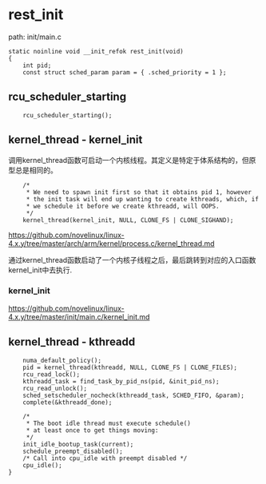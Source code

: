 rest_init
========================================

path: init/main.c
```
static noinline void __init_refok rest_init(void)
{
    int pid;
    const struct sched_param param = { .sched_priority = 1 };
```

rcu_scheduler_starting
----------------------------------------

```
    rcu_scheduler_starting();
```

kernel_thread - kernel_init
----------------------------------------

调用kernel_thread函数可启动一个内核线程。其定义是特定于体系结构的，但原型总是相同的。

```
    /*
     * We need to spawn init first so that it obtains pid 1, however
     * the init task will end up wanting to create kthreads, which, if
     * we schedule it before we create kthreadd, will OOPS.
     */
    kernel_thread(kernel_init, NULL, CLONE_FS | CLONE_SIGHAND);
```

https://github.com/novelinux/linux-4.x.y/tree/master/arch/arm/kernel/process.c/kernel_thread.md

通过kernel_thread函数启动了一个内核子线程之后，最后跳转到对应的入口函数kernel_init中去执行.

### kernel_init

https://github.com/novelinux/linux-4.x.y/tree/master/init/main.c/kernel_init.md

kernel_thread - kthreadd
----------------------------------------

```
    numa_default_policy();
    pid = kernel_thread(kthreadd, NULL, CLONE_FS | CLONE_FILES);
    rcu_read_lock();
    kthreadd_task = find_task_by_pid_ns(pid, &init_pid_ns);
    rcu_read_unlock();
    sched_setscheduler_nocheck(kthreadd_task, SCHED_FIFO, &param);
    complete(&kthreadd_done);

    /*
     * The boot idle thread must execute schedule()
     * at least once to get things moving:
     */
    init_idle_bootup_task(current);
    schedule_preempt_disabled();
    /* Call into cpu_idle with preempt disabled */
    cpu_idle();
}
```
